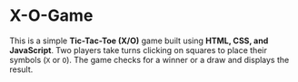 # X-O-Game
This is a simple **Tic-Tac-Toe (X/O)** game built using **HTML, CSS, and JavaScript**. Two players take turns clicking on squares to place their symbols (`X` or `O`). The game checks for a winner or a draw and displays the result.

